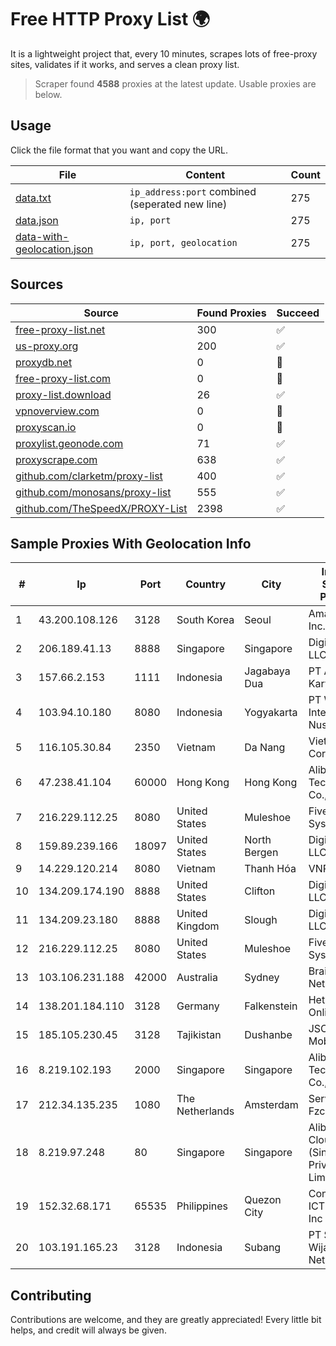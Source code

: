 
# Free HTTP Proxy List 🌍

It is a lightweight project that, every 10 minutes, scrapes lots of free-proxy sites, validates if it works, and serves a clean proxy list.


> Scraper found **4588** proxies at the latest update. Usable proxies are below.

## Usage

Click the file format that you want and copy the URL.


|File|Content|Count|
|----|-------|-----|
|[data.txt](https://raw.githubusercontent.com/themiralay/Proxy-List-World/master/data.txt)|`ip_address:port` combined (seperated new line)|275|
|[data.json](https://raw.githubusercontent.com/themiralay/Proxy-List-World/master/data.json)|`ip, port`|275|
|[data-with-geolocation.json](https://raw.githubusercontent.com/themiralay/Proxy-List-World/master/data-with-geolocation.json)|`ip, port, geolocation`|275|

## Sources

|Source|Found Proxies|Succeed|
|------|-------------|-------|
|[free-proxy-list.net](https://free-proxy-list.net)|300|✅|
|[us-proxy.org](https://www.us-proxy.org)|200|✅|
|[proxydb.net](http://proxydb.net)|0|🚫|
|[free-proxy-list.com](https://free-proxy-list.com/?page=&port=&type%5B%5D=http&type%5B%5D=https&up_time=0&search=Search)|0|🚫|
|[proxy-list.download](https://www.proxy-list.download/HTTP)|26|✅|
|[vpnoverview.com](https://vpnoverview.com/privacy/anonymous-browsing/free-proxy-servers)|0|🚫|
|[proxyscan.io](https://www.proxyscan.io)|0|🚫|
|[proxylist.geonode.com](https://proxylist.geonode.com/api/proxy-list?limit=300&page=1&sort_by=lastChecked&sort_type=desc&protocols=http,https)|71|✅|
|[proxyscrape.com](https://api.proxyscrape.com/v2/?request=displayproxies&protocol=http&timeout=10000&country=all&ssl=all&anonymity=all)|638|✅|
|[github.com/clarketm/proxy-list](https://raw.githubusercontent.com/clarketm/proxy-list/master/proxy-list-raw.txt)|400|✅|
|[github.com/monosans/proxy-list](https://raw.githubusercontent.com/monosans/proxy-list/main/proxies/http.txt)|555|✅|
|[github.com/TheSpeedX/PROXY-List](https://raw.githubusercontent.com/TheSpeedX/PROXY-List/master/http.txt)|2398|✅|


## Sample Proxies With Geolocation Info

|#|Ip|Port|Country|City|Internet Service Provider|
|-|--|----|-------|----|-------------------------|
|1|43.200.108.126|3128|South Korea|Seoul|Amazon.com, Inc.|
|2|206.189.41.13|8888|Singapore|Singapore|DigitalOcean, LLC|
|3|157.66.2.153|1111|Indonesia|Jagabaya Dua|PT Ashyla Karya Abadi|
|4|103.94.10.180|8080|Indonesia|Yogyakarta|PT Widya Intersat Nusantara|
|5|116.105.30.84|2350|Vietnam|Da Nang|Viettel Corporation|
|6|47.238.41.104|60000|Hong Kong|Hong Kong|Alibaba (US) Technology Co., Ltd.|
|7|216.229.112.25|8080|United States|Muleshoe|Five Area Systems, LLC|
|8|159.89.239.166|18097|United States|North Bergen|DigitalOcean, LLC|
|9|14.229.120.214|8080|Vietnam|Thanh Hóa|VNPT|
|10|134.209.174.190|8888|United States|Clifton|DigitalOcean, LLC|
|11|134.209.23.180|8888|United Kingdom|Slough|DigitalOcean, LLC|
|12|216.229.112.25|8080|United States|Muleshoe|Five Area Systems, LLC|
|13|103.106.231.188|42000|Australia|Sydney|BrainStorm Network|
|14|138.201.184.110|3128|Germany|Falkenstein|Hetzner Online GmbH|
|15|185.105.230.45|3128|Tajikistan|Dushanbe|JSC TT Mobile|
|16|8.219.102.193|2000|Singapore|Singapore|Alibaba (US) Technology Co., Ltd.|
|17|212.34.135.235|1080|The Netherlands|Amsterdam|Servers Tech Fzco|
|18|8.219.97.248|80|Singapore|Singapore|Alibaba Cloud (Singapore) Private Limited|
|19|152.32.68.171|65535|Philippines|Quezon City|Converge ICT Solution Inc|
|20|103.191.165.23|3128|Indonesia|Subang|PT Sakti Wijaya Network|



## Contributing

Contributions are welcome, and they are greatly appreciated! Every
little bit helps, and credit will always be given.

